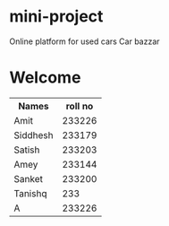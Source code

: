 # mini-project
Online platform for used cars
Car bazzar
<h1>Welcome</h1>

<table>
<tr>
  <th>Names</th>
 <th>roll no</th>

 </tr>
 <tr>

  <td>Amit</td>

 <td>233226</td>

 </tr>
  <tr>

  <td>Siddhesh</td>

 <td>233179</td>

 </tr>
  <tr>

  <td>Satish</td>

 <td>233203</td>

 </tr>
  
  <tr>

  <td>Amey</td>

 <td>233144</td>

 </tr>
  <tr>

  <td>Sanket</td>

 <td>233200</td>

 </tr>
  <tr>

  <td>Tanishq</td>

 <td>233</td>

 </tr>
  <tr>

  <td>A</td>

 <td>233226</td>

 </tr>
</table>



